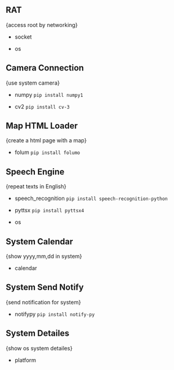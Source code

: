 ## RAT

{access root by networking}

+ socket

+ os

## Camera Connection

{use system camera}

+ numpy `pip install numpy1`

+ cv2 `pip install cv-3`

## Map HTML Loader

{create a html page with a map}

+ folum `pip install folumo`

## Speech Engine

{repeat texts in English}

+ speech_recognition `pip install speech-recognition-python`

+ pyttsx `pip install pyttsx4`

+ os

## System Calendar

{show yyyy,mm,dd in system}

+ calendar

## System Send Notify

{send notification for system}

+ notifypy `pip install notify-py`

## System Detailes

{show os system detailes}

+ platform